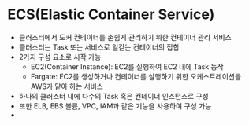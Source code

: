 # ECS(Elastic Container Service)

- 클러스터에서 도커 컨테이너를 손쉽게 관리하기 위한 컨테이너 관리 서비스
- 클러스터는 Task 또는 서비스로 일컫는 컨테이너의 집합
- 2가지 구성 요소로 시작 가능
  - EC2(Container Instance): EC2를 실행하여 EC2 내에 Task 동작
  - Fargate: EC2를 생성하거나 컨테이너를 실행하기 위한 오케스트레이션을 AWS가 맡아 하는 서비스
- 하나의 클러스터 내에 다수의 Task 혹은 컨테이너 인스턴스로 구성
- 또한 ELB, EBS 볼륨, VPC, IAM과 같은 기능을 사용하여 구성 가능
- 